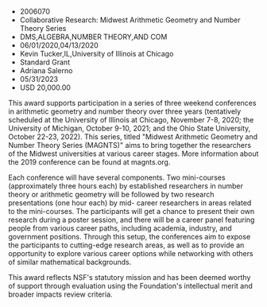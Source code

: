 
* 2006070
* Collaborative Research: Midwest Arithmetic Geometry and Number Theory Series
* DMS,ALGEBRA,NUMBER THEORY,AND COM
* 06/01/2020,04/13/2020
* Kevin Tucker,IL,University of Illinois at Chicago
* Standard Grant
* Adriana Salerno
* 05/31/2023
* USD 20,000.00

This award supports participation in a series of three weekend conferences in
arithmetic geometry and number theory over three years (tentatively scheduled at
the University of Illinois at Chicago, November 7-8, 2020; the University of
Michigan, October 9-10, 2021; and the Ohio State University, October 22-23,
2022). This series, titled "Midwest Arithmetic Geometry and Number Theory Series
(MAGNTS)" aims to bring together the researchers of the Midwest universities at
various career stages. More information about the 2019 conference can be found
at magnts.org.

Each conference will have several components. Two mini-courses (approximately
three hours each) by established researchers in number theory or arithmetic
geometry will be followed by two research presentations (one hour each) by mid-
career researchers in areas related to the mini-courses. The participants will
get a chance to present their own research during a poster session, and there
will be a career panel featuring people from various career paths, including
academia, industry, and government positions. Through this setup, the
conferences aim to expose the participants to cutting-edge research areas, as
well as to provide an opportunity to explore various career options while
networking with others of similar mathematical backgrounds.

This award reflects NSF's statutory mission and has been deemed worthy of
support through evaluation using the Foundation's intellectual merit and broader
impacts review criteria.
